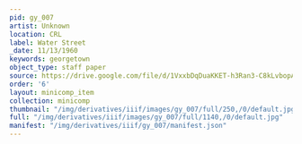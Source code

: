 ```yaml
---
pid: gy_007
artist: Unknown
location: CRL
label: Water Street
_date: 11/13/1960
keywords: georgetown
object_type: staff paper
source: https://drive.google.com/file/d/1VxxbDqDuaKKET-h3Ran3-C8kLvbopAf1/view?usp=sharing
order: '6'
layout: minicomp_item
collection: minicomp
thumbnail: "/img/derivatives/iiif/images/gy_007/full/250,/0/default.jpg"
full: "/img/derivatives/iiif/images/gy_007/full/1140,/0/default.jpg"
manifest: "/img/derivatives/iiif/gy_007/manifest.json"
---
```

